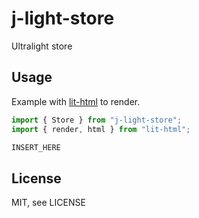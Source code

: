 # j-light-store

Ultralight store

## Usage

Example with [lit-html](https://github.com/lit/lit/tree/main/packages/lit-html) to render.

```JavaScript
import { Store } from "j-light-store";
import { render, html } from "lit-html";

INSERT_HERE
```

## License

MIT, see LICENSE

